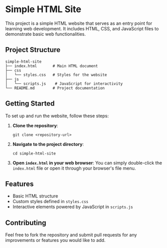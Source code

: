 # Simple HTML Site

This project is a simple HTML website that serves as an entry point for learning web development. It includes HTML, CSS, and JavaScript files to demonstrate basic web functionalities.

## Project Structure

```
simple-html-site
├── index.html       # Main HTML document
├── css
│   └── styles.css   # Styles for the website
├── js
│   └── scripts.js    # JavaScript for interactivity
└── README.md        # Project documentation
```

## Getting Started

To set up and run the website, follow these steps:

1. **Clone the repository**:
   ```
   git clone <repository-url>
   ```

2. **Navigate to the project directory**:
   ```
   cd simple-html-site
   ```

3. **Open `index.html` in your web browser**:
   You can simply double-click the `index.html` file or open it through your browser's file menu.

## Features

- Basic HTML structure
- Custom styles defined in `styles.css`
- Interactive elements powered by JavaScript in `scripts.js`

## Contributing

Feel free to fork the repository and submit pull requests for any improvements or features you would like to add.